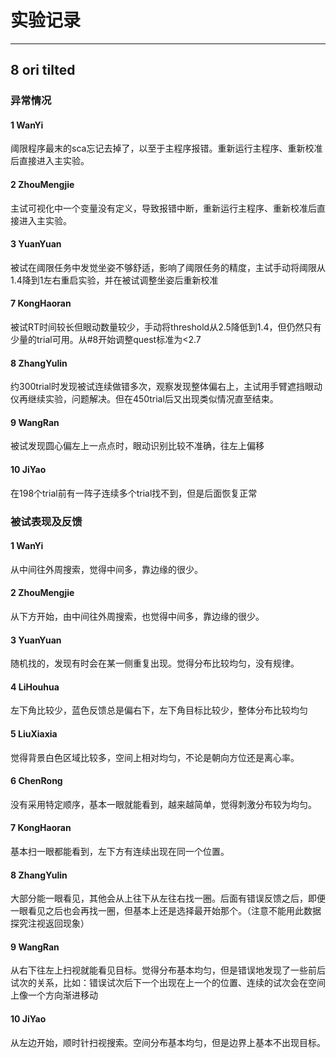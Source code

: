 # 实验记录

--------------
## 8 ori tilted

### 异常情况
#### 1 WanYi
阈限程序最末的sca忘记去掉了，以至于主程序报错。重新运行主程序、重新校准后直接进入主实验。

#### 2 ZhouMengjie
主试可视化中一个变量没有定义，导致报错中断，重新运行主程序、重新校准后直接进入主实验。

#### 3 YuanYuan
被试在阈限任务中发觉坐姿不够舒适，影响了阈限任务的精度，主试手动将阈限从1.4降到1左右重启实验，并在被试调整坐姿后重新校准

#### 7 KongHaoran
被试RT时间较长但眼动数量较少，手动将threshold从2.5降低到1.4，但仍然只有少量的trial可用。从#8开始调整quest标准为<2.7

#### 8 ZhangYulin
约300trial时发现被试连续做错多次，观察发现整体偏右上，主试用手臂遮挡眼动仪再继续实验，问题解决。但在450trial后又出现类似情况直至结束。

#### 9 WangRan
被试发现圆心偏左上一点点时，眼动识别比较不准确，往左上偏移

#### 10 JiYao
在198个trial前有一阵子连续多个trial找不到，但是后面恢复正常


### 被试表现及反馈
#### 1 WanYi
从中间往外周搜索，觉得中间多，靠边缘的很少。

#### 2 ZhouMengjie
从下方开始，由中间往外周搜索，也觉得中间多，靠边缘的很少。

#### 3 YuanYuan
随机找的，发现有时会在某一侧重复出现。觉得分布比较均匀，没有规律。

#### 4 LiHouhua
左下角比较少，蓝色反馈总是偏右下，左下角目标比较少，整体分布比较均匀

#### 5 LiuXiaxia
觉得背景白色区域比较多，空间上相对均匀，不论是朝向方位还是离心率。

#### 6 ChenRong
没有采用特定顺序，基本一眼就能看到，越来越简单，觉得刺激分布较为均匀。

#### 7 KongHaoran
基本扫一眼都能看到，左下方有连续出现在同一个位置。

#### 8 ZhangYulin
大部分能一眼看见，其他会从上往下从左往右找一圈。后面有错误反馈之后，即便一眼看见之后也会再找一圈，但基本上还是选择最开始那个。（注意不能用此数据探究注视返回现象）

#### 9 WangRan
从右下往左上扫视就能看见目标。觉得分布基本均匀，但是错误地发现了一些前后试次的关系，比如：错误试次后下一个出现在上一个的位置、连续的试次会在空间上像一个方向渐进移动

#### 10 JiYao
从左边开始，顺时针扫视搜索。空间分布基本均匀，但是边界上基本不出现目标。